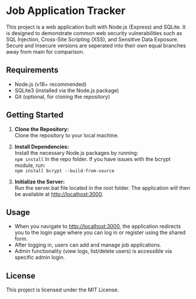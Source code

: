 # Job Application Tracker

This project is a web application built with Node.js (Express) and SQLite. It is designed to demonstrate common web security vulnerabilities such as SQL Injection, Cross-Site Scripting (XSS), and Sensitive Data Exposure. Secure and Insecure versions are seperated into their own equal branches away from main for comparison.

## Requirements
- Node.js (v18+ recommended)
- SQLite3 (installed via the Node.js package)
- Git (optional, for cloning the repository)

## Getting Started
1. **Clone the Repository:**  
   Clone the repository to your local machine.  

2. **Install Dependencies:**  
   Install the necessary Node.js packages by running:  
   `npm install`
   In the repo folder.
   If you have issues with the bcrypt module, run:  
   `npm install bcrypt --build-from-source`

4. **Initialize the Server:**  
   Run the server.bat file located in the root folder.
   The application will then be available at [http://localhost:3000](http://localhost:3000).

## Usage
- When you navigate to [http://localhost:3000](http://localhost:3000), the application redirects you to the login page where you can log in or register using the shared form.
- After logging in, users can add and manage job applications.
- Admin functionality (view logs, list/delete users) is accessible via specific admin login.

## License
This project is licensed under the MIT License.
